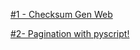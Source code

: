 [#1 - Checksum Gen Web ](https://whstime.github.io/dit2022/CDG/)

[#2- Pagination with pyscript! ](https://whstime.github.io/dit2022/pagination/)

